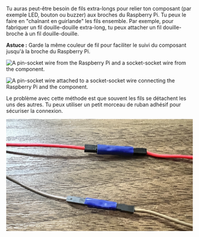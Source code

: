 Tu auras peut-être besoin de fils extra-longs pour relier ton composant (par exemple LED, bouton ou buzzer) aux broches du Raspberry Pi. Tu peux le faire en "chaînant en guirlande" les fils ensemble. Par exemple, pour fabriquer un fil douille-douille extra-long, tu peux attacher un fil douille-broche à un fil douille-douille.

**Astuce :** Garde la même couleur de fil pour faciliter le suivi du composant jusqu'à la broche du Raspberry Pi.

![A pin-socket wire from the Raspberry Pi and a socket-socket wire from the component.](images/daisy-chain-ends.jpg)

![A pin-socket wire attached to a socket-socket wire connecting the Raspberry Pi and the component.](images/daisy-chain.jpg)

Le problème avec cette méthode est que souvent les fils se détachent les uns des autres. Tu peux utiliser un petit morceau de ruban adhésif pour sécuriser la connexion.

![A pin-socket wire taped to a socket-socket wire.](images/tape-daisy-chain.jpg)
